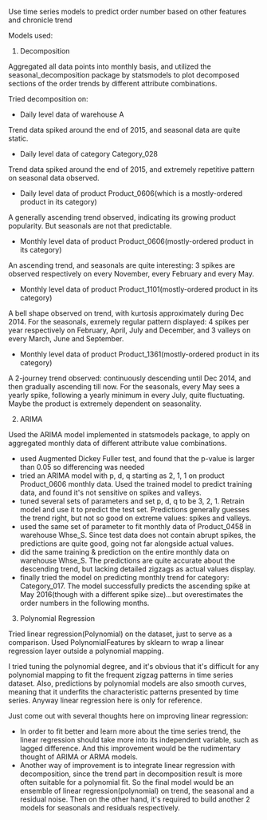 Use time series models to predict order number based on other features and chronicle trend

Models used:

1. Decomposition

Aggregated all data points into monthly basis, and utilized the seasonal_decomposition package by statsmodels to plot decomposed sections of the order trends by different attribute combinations.

Tried decomposition on:

- Daily level data of warehouse A
	
Trend data spiked around the end of 2015, and seasonal data are quite static.
	
- Daily level data of category Category_028
	
Trend data spiked around the end of 2015, and extremely repetitive pattern on seasonal data observed.
	
- Daily level data of product Product_0606(which is a mostly-ordered product in its category)
	
A generally ascending trend observed, indicating its growing product popularity. But seasonals are not that predictable.
	
- Monthly level data of product Product_0606(mostly-ordered product in its category)
	
An ascending trend, and seasonals are quite interesting: 3 spikes are observed respectively on every November, every February and every May.
	
- Monthly level data of product Product_1101(mostly-ordered product in its category)
	
A bell shape observed on trend, with kurtosis approximately during Dec 2014. For the seasonals, exremely regular pattern displayed: 4 spikes per year respectively on February, April, July and December, and 3 valleys on every March, June and September.
	
- Monthly level data of product Product_1361(mostly-ordered product in its category)
	
A 2-journey trend observed: continuously descending until Dec 2014, and then gradually ascending till now. For the seasonals, every May sees a yearly spike, following a yearly minimum in every July, quite fluctuating. Maybe the product is extremely dependent on seasonality.

2. ARIMA

Used the ARIMA model implemented in statsmodels package, to apply on aggregated monthly data of different attribute value combinations.

- used Augmented Dickey Fuller test, and found that the p-value is larger than 0.05 so differencing was needed
- tried an ARIMA model with p, d, q starting as 2, 1, 1 on product Product_0606 monthly data. Used the trained model to predict training data, and found it's not sensitive on spikes and valleys.
- tuned several sets of parameters and set p, d, q to be 3, 2, 1. Retrain model and use it to predict the test set. Predictions generally guesses the trend right, but not so good on extreme values: spikes and valleys.
- used the same set of parameter to fit monthly data of Product_0458 in warehouse Whse_S. Since test data does not contain abrupt spikes, the predictions are quite good, going not far alongside actual values.
- did the same training & prediction on the entire monthly data on warehouse Whse_S. The predictions are quite accurate about the descending trend, but lacking detailed zigzags as actual values display.
- finally tried the model on predicting monthly trend for category: Category_017. The model successfully predicts the ascending spike at May 2016(though with a different spike size)...but overestimates the order numbers in the following months.

3. Polynomial Regression

Tried linear regression(Polynomial) on the dataset, just to serve as a comparison. Used PolynomialFeatures by sklearn to wrap a linear regression layer outside a polynomial mapping.

I tried tuning the polynomial degree, and it's obvious that it's difficult for any polynomial mapping to fit the frequent zigzag patterns in time series dataset. Also, predictions by polynomial models are also smooth curves, meaning that it underfits the characteristic patterns presented by time series. Anyway linear regression here is only for reference.

Just come out with several thoughts here on improving linear regression:

- In order to fit better and learn more about the time series trend, the linear regression should take more into its independent variable, such as lagged difference. And this improvement would be the rudimentary thought of ARIMA or ARMA models.
- Another way of improvement is to integrate linear regression with decomposition, since the trend part in decomposition result is more often suitable for a polynomial fit. So the final model would be an ensemble of linear regression(polynomial) on trend, the seasonal and a residual noise. Then on the other hand, it's required to build another 2 models for seasonals and residuals respectively.

